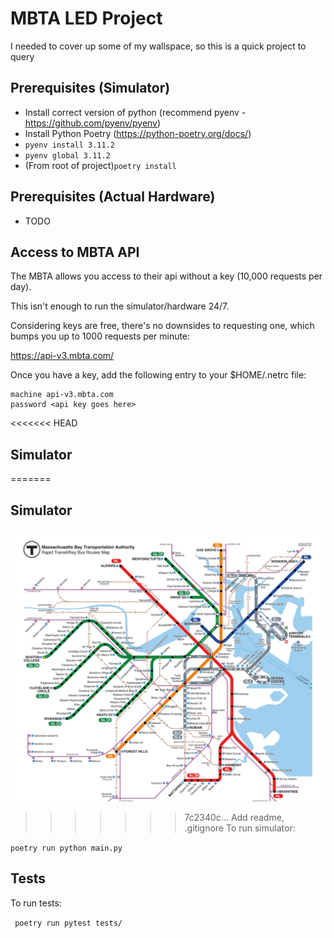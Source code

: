 # MBTA LED Project

I needed to cover up some of my wallspace, so this is a quick project to query 

## Prerequisites (Simulator)
- Install correct version of python (recommend pyenv - https://github.com/pyenv/pyenv)
- Install Python Poetry (https://python-poetry.org/docs/)
- ```pyenv install 3.11.2```
- ```pyenv global 3.11.2```
- (From root of project)```poetry install```

## Prerequisites (Actual Hardware)
- TODO

## Access to MBTA API

The MBTA allows you access to their api without a key (10,000 requests per day).

This isn't enough to run the simulator/hardware 24/7.

Considering keys are free, there's no downsides to requesting one, which bumps you up to 1000 requests
per minute:

https://api-v3.mbta.com/

Once you have a key, add the following entry to your
$HOME/.netrc file:

```
machine api-v3.mbta.com
password <api key goes here>
```

<<<<<<< HEAD



## Simulator

=======
## Simulator

![Image of simulator](data/images/simulator.png)

>>>>>>> 7c2340c... Add readme, .gitignore
To run simulator:

```poetry run python main.py```

## Tests

To run tests:

``` poetry run pytest tests/```

